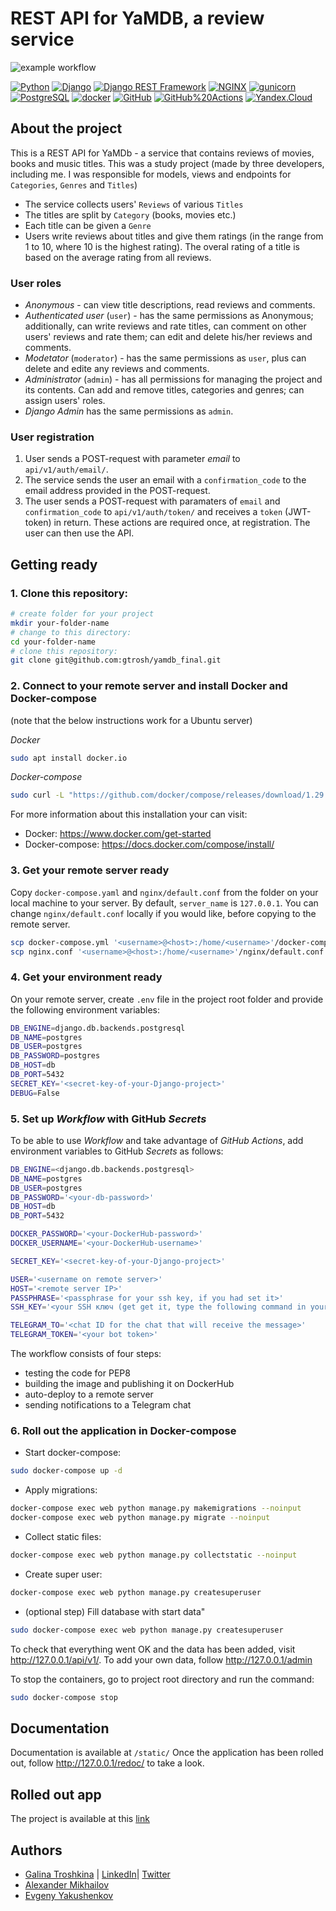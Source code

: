 # REST API for YaMDB, a review service

![example workflow](https://github.com/gtrosh/yamdb_final/actions/workflows/yamdb_workflow.yml/badge.svg)

[![Python](https://img.shields.io/badge/-Python-464646??style=flat-square&logo=Python)](https://www.python.org/)
[![Django](https://img.shields.io/badge/-Django-464646??style=flat-square&logo=Django)](https://www.djangoproject.com/)
[![Django REST Framework](https://img.shields.io/badge/-Django%20REST%20Framework-464646?style=flat-square&logo=Django%20REST%20Framework)](https://www.django-rest-framework.org/)
[![NGINX](https://img.shields.io/badge/-NGINX-464646??style=flat-square&logo=NGINX)](https://nginx.org/ru/)
[![gunicorn](https://img.shields.io/badge/-gunicorn-464646?style=flat-square&logo=gunicorn)](https://gunicorn.org/)
[![PostgreSQL](https://img.shields.io/badge/-PostgreSQL-464646??style=flat-square&logo=PostgreSQL)](https://www.postgresql.org/)
[![docker](https://img.shields.io/badge/-Docker-464646??style=flat-square&logo=docker)](https://www.docker.com/)
[![GitHub](https://img.shields.io/badge/-GitHub-464646??style=flat-square&logo=GitHub)](https://github.com/)
[![GitHub%20Actions](https://img.shields.io/badge/-GitHub%20Actions-464646??style=flat-square&logo=GitHub%20actions)](https://github.com/features/actions)
[![Yandex.Cloud](https://img.shields.io/badge/-Yandex.Cloud-464646?style=flat-square&logo=Yandex.Cloud)](https://cloud.yandex.ru/)

## About the project
This is a REST API for YaMDb - a service that contains reviews of movies, books and music titles. This was a study project (made by three developers, including me. I was responsible for models, views and endpoints for `Categories`, `Genres` and `Titles`) 

- The service collects users' `Reviews` of various `Titles`
- The titles are split by `Category` (books, movies etc.)
- Each title can be given a `Genre`
- Users write reviews about titles and give them ratings (in the range from 1 to 10, where 10 is the highest rating). The overal rating of a title is based on the average rating from all reviews.

### User roles
- *Anonymous* - can view title descriptions, read reviews and comments.
- *Authenticated user* (`user`) - has the same permissions as Anonymous; additionally, can write reviews and rate titles, can comment on other users' reviews and rate them; can edit and delete his/her reviews and comments.
- *Modetator* (`moderator`) - has the same permissions as `user`, plus can delete and edite any reviews and comments.
- *Administrator* (`admin`) - has all permissions for managing the project and its contents. Can add and remove titles, categories and genres; can assign users' roles.
- *Django Admin* has the same permissions as `admin`.

### User registration
1. User sends a POST-request with parameter *email* to `api/v1/auth/email/`.
2. The service sends the user an email with a `confirmation_code` to the email address provided in the POST-request.
3. The user sends a POST-request with paramaters of `email` and `confirmation_code` to `api/v1/auth/token/` and receives a `token` (JWT-token) in return.
These actions are required once, at registration. The user can then use the API.

## Getting ready

### 1. Clone this repository:
```bash
# create folder for your project
mkdir your-folder-name
# change to this directory:
cd your-folder-name
# clone this repository:
git clone git@github.com:gtrosh/yamdb_final.git
```
### 2. Connect to your remote server and install Docker and Docker-compose 
(note that the below instructions work for a Ubuntu server)

*Docker*
```bash
sudo apt install docker.io
```
*Docker-compose*
```bash
sudo curl -L "https://github.com/docker/compose/releases/download/1.29.2/docker-compose-$(uname -s)-$(uname -m)" -o /usr/local/bin/docker-compose
```
For more information about this installation your can visit:
- Docker: https://www.docker.com/get-started
- Docker-compose: https://docs.docker.com/compose/install/

### 3. Get your remote server ready 

Copy `docker-compose.yaml` and `nginx/default.conf` from the folder on your local machine to your server. By default, `server_name` is `127.0.0.1`. You can change `nginx/default.conf` locally if you would like, before copying to the remote server.
```bash
scp docker-compose.yml '<username>@<host>:/home/<username>'/docker-compose.yml
scp nginx.conf '<username>@<host>:/home/<username>'/nginx/default.conf
```
### 4. Get your environment ready

On your remote server, create `.env` file in the project root folder and provide the following environment variables:
```bash
DB_ENGINE=django.db.backends.postgresql
DB_NAME=postgres
DB_USER=postgres
DB_PASSWORD=postgres
DB_HOST=db
DB_PORT=5432
SECRET_KEY='<secret-key-of-your-Django-project>'
DEBUG=False
```
### 5. Set up *Workflow* with GitHub *Secrets*

To be able to use *Workflow* and take advantage of *GitHub Actions*, add environment variables to GitHub *Secrets* as follows:
```bash
DB_ENGINE=<django.db.backends.postgresql>
DB_NAME=postgres
DB_USER=postgres
DB_PASSWORD='<your-db-password>'
DB_HOST=db
DB_PORT=5432

DOCKER_PASSWORD='<your-DockerHub-password>'
DOCKER_USERNAME='<your-DockerHub-username>'

SECRET_KEY='<secret-key-of-your-Django-project>'

USER='<username on remote server>'
HOST='<remote server IP>'
PASSPHRASE='<passphrase for your ssh key, if you had set it>'
SSH_KEY='<your SSH ключ (get get it, type the following command in your terminal: cat ~/.ssh/id_rsa)>'

TELEGRAM_TO='<chat ID for the chat that will receive the message>'
TELEGRAM_TOKEN='<your bot token>'
```
The workflow consists of four steps:
- testing the code for PEP8
- building the image and publishing it on DockerHub
- auto-deploy to a remote server
- sending notifications to a Telegram chat

### 6. Roll out the application in Docker-compose

- Start docker-compose:
```bash
sudo docker-compose up -d
```
- Apply migrations:
```bash
docker-compose exec web python manage.py makemigrations --noinput
docker-compose exec web python manage.py migrate --noinput
```
- Collect static files:
```bash
docker-compose exec web python manage.py collectstatic --noinput
```
- Create super user:
```bash
docker-compose exec web python manage.py createsuperuser
```
- (optional step) Fill database with start data"
```bash
sudo docker-compose exec web python manage.py createsuperuser
```
To check that everything went OK and the data has been added, visit http://127.0.0.1/api/v1/. To add your own data, follow http://127.0.0.1/admin

To stop the containers, go to project root directory and run the command:
```bash
sudo docker-compose stop
```
## Documentation
Documentation is available at `/static/`
Once the application has been rolled out, follow http://127.0.0.1/redoc/ to take a look.

## Rolled out app
The project is available at this [link]()

## Authors
- [Galina Troshkina](https://github.com/gtrosh) | [LinkedIn](https://www.linkedin.com/in/galina-troshkina-87683831)| [Twitter](https://twitter.com/LinaTrosh)
- [Alexander Mikhailov](https://github.com/Sasha-Mikhailov)
- [Evgeny Yakushenkov](https://github.com/Trvg51)
